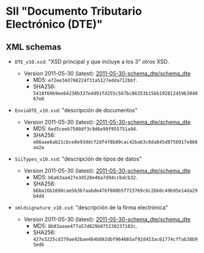# SII "Documento Tributario Electrónico (DTE)"


## XML schemas

- `DTE_v10.xsd`: "XSD principal y que incluye a los 3" otros XSD.
  - Version 2011-05-30 (latest): [2011-05-30-schema_dte/schema_dte](2011-05-30-schema_dte/schema_dte)
    - MD5: `e72ee34d798224f31a5127edda712bbf`.
    - SHA256: `5418f69b9ee64238b337e4d91fd255c567bc86353b15bb192812459b304067e8`

- `EnvioDTE_v10.xsd`: "descripción de documentos"
  - Version 2011-05-30 (latest): [2011-05-30-schema_dte/schema_dte](2011-05-30-schema_dte/schema_dte)
    - MD5: `6ed5ceeb7508df3c9d6e99f955751a94`.
    - SHA256: `e86aae6ab21cbce8e93ddcf2df4f8b80cac42bab3c8da845d0756917e866aa2a`

- `SiiTypes_v10.xsd`: "descripción de tipos de datos"
  - Version 2011-05-30 (latest): [2011-05-30-schema_dte/schema_dte](2011-05-30-schema_dte/schema_dte)
    - MD5: `b6a63aa427e3d528e46a7d94ccbdcb32`.
    - SHA256: `b6ba16b1698cae563b7aabde476f080b5f723769c6c2bb0c49b95e14da29b4dd`

- `xmldsignature_v10.xsd`: "descripción de la firma electrónica"
  - Version 2011-05-30 (latest): [2011-05-30-schema_dte/schema_dte](2011-05-30-schema_dte/schema_dte)
    - MD5: `8b83aaae477a57d829b075230237102c`.
    - SHA256: `427e3225cd379ae92bae464b892dbf964665af92d453ac61774cffab38b95edb`
